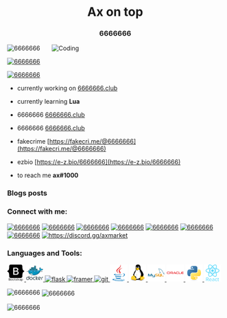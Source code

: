 <h1 align="center">Ax on top</h1>
<h3 align="center">6666666</h3>
<img align="right" alt="Coding" width="400" src="https://i.e-z.host/n2qqu9s6.gif">

<p align="left"> <img src="https://komarev.com/ghpvc/?username=6666666&label=Profile%20views&color=0e75b6&style=flat" alt="6666666" /> </p>

<p align="left"> <a href="https://github.com/ryo-ma/github-profile-trophy"><img src="https://github-profile-trophy.vercel.app/?username=6666666" alt="6666666" /></a> </p>

<p align="left"> <a href="https://twitter.com/6666666" target="blank"><img src="https://img.shields.io/twitter/follow/6666666?logo=twitter&style=for-the-badge" alt="6666666" /></a> </p>

- currently working on [6666666.club](https://discord.gg/axmarket)

- currently learning **Lua**

- 6666666 [6666666.club](https://discord.gg/axmarket)

- 6666666 [6666666.club](https://discord.gg/axmarket)

- fakecrime [https://fakecri.me/@6666666](https://fakecri.me/@6666666)

- ezbio [https://e-z.bio/6666666](https://e-z.bio/6666666)

- to reach me **ax#1000**

### Blogs posts
<!-- BLOG-POST-LIST:START -->
<!-- BLOG-POST-LIST:END -->

<h3 align="left">Connect with me:</h3>
<p align="left">
<a href="https://codepen.io/6666666" target="blank"><img align="center" src="https://raw.githubusercontent.com/rahuldkjain/github-profile-readme-generator/master/src/images/icons/Social/codepen.svg" alt="6666666" height="30" width="40" /></a>
<a href="https://dev.to/6666666" target="blank"><img align="center" src="https://raw.githubusercontent.com/rahuldkjain/github-profile-readme-generator/master/src/images/icons/Social/devto.svg" alt="6666666" height="30" width="40" /></a>
<a href="https://twitter.com/6666666" target="blank"><img align="center" src="https://raw.githubusercontent.com/rahuldkjain/github-profile-readme-generator/master/src/images/icons/Social/twitter.svg" alt="6666666" height="30" width="40" /></a>
<a href="https://stackoverflow.com/users/6666666" target="blank"><img align="center" src="https://raw.githubusercontent.com/rahuldkjain/github-profile-readme-generator/master/src/images/icons/Social/stack-overflow.svg" alt="6666666" height="30" width="40" /></a>
<a href="https://kaggle.com/6666666" target="blank"><img align="center" src="https://raw.githubusercontent.com/rahuldkjain/github-profile-readme-generator/master/src/images/icons/Social/kaggle.svg" alt="6666666" height="30" width="40" /></a>
<a href="https://instagram.com/6666666" target="blank"><img align="center" src="https://raw.githubusercontent.com/rahuldkjain/github-profile-readme-generator/master/src/images/icons/Social/instagram.svg" alt="6666666" height="30" width="40" /></a>
<a href="https://www.youtube.com/c/6666666" target="blank"><img align="center" src="https://raw.githubusercontent.com/rahuldkjain/github-profile-readme-generator/master/src/images/icons/Social/youtube.svg" alt="6666666" height="30" width="40" /></a>
<a href="https://discord.gg/https://discord.gg/axmarket" target="blank"><img align="center" src="https://raw.githubusercontent.com/rahuldkjain/github-profile-readme-generator/master/src/images/icons/Social/discord.svg" alt="https://discord.gg/axmarket" height="30" width="40" /></a>
</p>

<h3 align="left">Languages and Tools:</h3>
<p align="left"> <a href="https://getbootstrap.com" target="_blank" rel="noreferrer"> <img src="https://raw.githubusercontent.com/devicons/devicon/master/icons/bootstrap/bootstrap-plain-wordmark.svg" alt="bootstrap" width="40" height="40"/> </a> <a href="https://www.docker.com/" target="_blank" rel="noreferrer"> <img src="https://raw.githubusercontent.com/devicons/devicon/master/icons/docker/docker-original-wordmark.svg" alt="docker" width="40" height="40"/> </a> <a href="https://flask.palletsprojects.com/" target="_blank" rel="noreferrer"> <img src="https://www.vectorlogo.zone/logos/pocoo_flask/pocoo_flask-icon.svg" alt="flask" width="40" height="40"/> </a> <a href="https://www.framer.com/" target="_blank" rel="noreferrer"> <img src="https://www.vectorlogo.zone/logos/framer/framer-icon.svg" alt="framer" width="40" height="40"/> </a> <a href="https://git-scm.com/" target="_blank" rel="noreferrer"> <img src="https://www.vectorlogo.zone/logos/git-scm/git-scm-icon.svg" alt="git" width="40" height="40"/> </a> <a href="https://www.java.com" target="_blank" rel="noreferrer"> <img src="https://raw.githubusercontent.com/devicons/devicon/master/icons/java/java-original.svg" alt="java" width="40" height="40"/> </a> <a href="https://www.linux.org/" target="_blank" rel="noreferrer"> <img src="https://raw.githubusercontent.com/devicons/devicon/master/icons/linux/linux-original.svg" alt="linux" width="40" height="40"/> </a> <a href="https://www.mysql.com/" target="_blank" rel="noreferrer"> <img src="https://raw.githubusercontent.com/devicons/devicon/master/icons/mysql/mysql-original-wordmark.svg" alt="mysql" width="40" height="40"/> </a> <a href="https://www.oracle.com/" target="_blank" rel="noreferrer"> <img src="https://raw.githubusercontent.com/devicons/devicon/master/icons/oracle/oracle-original.svg" alt="oracle" width="40" height="40"/> </a> <a href="https://www.python.org" target="_blank" rel="noreferrer"> <img src="https://raw.githubusercontent.com/devicons/devicon/master/icons/python/python-original.svg" alt="python" width="40" height="40"/> </a> <a href="https://reactjs.org/" target="_blank" rel="noreferrer"> <img src="https://raw.githubusercontent.com/devicons/devicon/master/icons/react/react-original-wordmark.svg" alt="react" width="40" height="40"/> </a> </p>

<p><img align="left" src="https://github-readme-stats.vercel.app/api/top-langs?username=6666666&show_icons=true&locale=en&layout=compact" alt="6666666" /></p>

<p>&nbsp;<img align="center" src="https://github-readme-stats.vercel.app/api?username=6666666&show_icons=true&locale=en" alt="6666666" /></p>

<p><img align="center" src="https://github-readme-streak-stats.herokuapp.com/?user=6666666&" alt="6666666" /></p>

